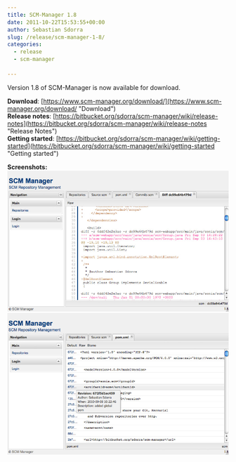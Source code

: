 ```yaml
---
title: SCM-Manager 1.8
date: 2011-10-22T15:53:55+00:00
author: Sebastian Sdorra
slug: /release/scm-manager-1-8/
categories:
  - release
  - scm-manager

---
```

Version 1.8 of SCM-Manager is now available for download.

**Download**: [https://www.scm-manager.org/download/](https://www.scm-manager.org/download/ "Download")  
**Release notes**: [https://bitbucket.org/sdorra/scm-manager/wiki/release-notes](https://bitbucket.org/sdorra/scm-manager/wiki/release-notes "Release Notes")  
**Getting started**: [https://bitbucket.org/sdorra/scm-manager/wiki/getting-started](https://bitbucket.org/sdorra/scm-manager/wiki/getting-started "Getting started")

**Screenshots:**
![](assets/scm-diff.jpg)
![](assets/scm-blame.jpg)

